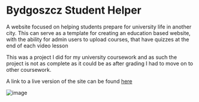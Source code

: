 # Bydgoszcz Student Helper

A website focused on helping students prepare for university life in another city. This can serve as a template for creating an education based website, with the ability for admin users to upload courses, that have quizzes at the end of each video lesson

This was a project I did for my university coursework and as such the project is not as complete as it could be as after grading I had to move on to other coursework. 

A link to a live version of the site can be found [here](https://bydgoszcz-student-helper.web.app/index.html)


![image](https://github.com/user-attachments/assets/75e9a27c-80ae-4339-adcc-9e6f59ec1976)
